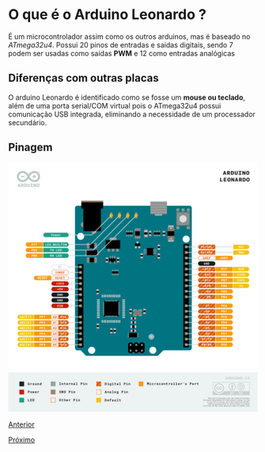 # O que é o Arduino Leonardo ?

É um microcontrolador assim como os outros arduinos, mas é baseado no *ATmega32u4*. Possui 20 pinos de entradas e saidas digitais, sendo 7 podem ser usadas como saídas **PWM** e 12 como entradas analógicas

## Diferenças com outras placas

O arduino Leonardo é identificado como se fosse um **mouse ou teclado**, além de uma porta serial/COM virtual  pois o ATmega32u4 possui comunicação USB integrada, eliminando a necessidade de um processador secundário.

## Pinagem

<img src="./assets/SRL-image-0.png">


[Anterior](../Exemplos-Praticos/Led_LDR/led_ldr.md)

[Próximo](./02-funcoes.md)